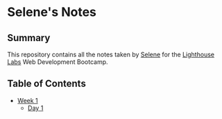 # Selene's Notes

## Summary
This repository contains all the notes taken by [Selene](https://github.com/SGrossett) for the [Lighthouse Labs](https://www.lighthouselabs.ca/en) Web Development Bootcamp.


## Table of Contents
* [Week 1](/Week_1)
  * [Day 1](/Week_1/Day_1)